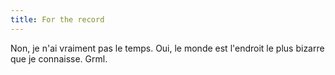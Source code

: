 ```yaml
---
title: For the record
---
```


Non, je n'ai vraiment pas le temps. Oui, le monde est l'endroit le plus
bizarre que je connaisse. Grml.

